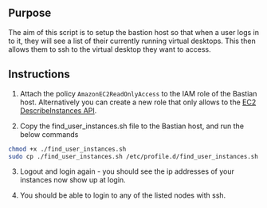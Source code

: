 
## Purpose

The aim of this script is to setup the bastion host so that when a user logs in to it, they will see a list of their currently running virtual desktops. This then allows them to ssh to the virtual desktop they want to access.

## Instructions

1. Attach the policy `AmazonEC2ReadOnlyAccess` to the IAM role of the Bastian host. Alternatively you can create a new role that only allows to the [EC2 DescribeInstances API](https://docs.aws.amazon.com/AWSEC2/latest/APIReference/API_DescribeInstances.html).

2. Copy the find_user_instances.sh file to the Bastian host, and run the below commands

```bash
chmod +x ./find_user_instances.sh
sudo cp ./find_user_instances.sh /etc/profile.d/find_user_instances.sh
```

3. Logout and login again - you should see the ip addresses of your instances now show up at login.

4. You should be able to login to any of the listed nodes with ssh.